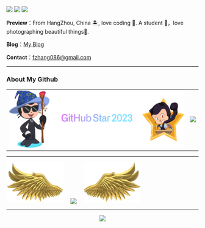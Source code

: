 ![](https://img.shields.io/badge/Java-1.8-brightgreen)
![](https://img.shields.io/badge/Python-3.7-brightgreen)
![](https://img.shields.io/badge/Html-15-brightgreen)

  **Preview**：From HangZhou, China 🏝, love coding 🐍. A student 🏫，love photographing beautiful things🌿.

  **Blog**：[My Blog](https://sfhjavaer.github.io/)

  **Contact**：fzhang086@gmail.com

---
### About My Github
<div align="center">
  <table style="width:100%;">
    <tr>
      <!-- 第一个图片 -->
      <td align="center">
	  	<img height='150' weight='100' src="https://github.com/heartyang520/HeartYang.github.io/blob/main/share/star.png?raw=true" />
      </td>
      <!-- 第二个图片 -->
      <td align="center">
		<img height='150' src="https://github-readme-stats.vercel.app/api/top-langs/?username=sfhjavaer&hide_title=true&hide_border=true&layout=compact&langs_count=6&text_color=000&icon_color=fff&bg_color=0,52fa5a,4dfcff,c64dff&theme=graywhite" />	
      </td>
    </tr>
  </table>
</div>
  
---

<img width="150" src="https://github.com/heartyang520/HeartYang.github.io/blob/main/share/chibang_left.png?raw=true" />&emsp;
<img align="center" src="https://github-readme-streak-stats.herokuapp.com/?user=bigorange18&theme=radical&hide_border=true" />
&emsp;<img width="150" src="https://github.com/heartyang520/HeartYang.github.io/blob/main/share/chibang_right.png?raw=true" />

---
<!-- GitHub 奖杯🏆 -->
<div align="center">
	<img  src="https://github-profile-trophy.vercel.app/?username=sfhjavaer&theme=gruvbox&row=1&column=7&no-frame=true&no-bg=true" /><br>
</div>



